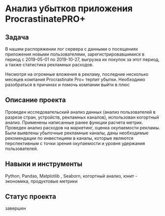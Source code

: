 # Анализ убытков приложения ProcrastinatePRO+ 

## Задача
   В нашем распоряжении лог сервера с  данными о посещениях приложения новыми пользователями, зарегистрировавшимися в период с 2019-05-01 по 2019-10-27, выгрузка их покупок за этот период, а также статистика рекламных расходов.

Несмотря на огромные вложения в рекламу, последние несколько месяцев компания Procrastinate Pro+ терпит убытки. Необходимо разобраться в причинах и помочь компании выйти в плюс

## Описание проекта 

Проведен исследовательский анализ данных (анализ пользователей в разрезе стран, устройств, рекламных каналов), использован когортный анализ. Применены написанные ранее функции расчета метрик. Проведен анализ расходов на маркетинг, оценка окупаемости рекламы. Были выявлены убыточные рекламные каналы, даны необходимые  рекомендации по инвестициям в каналы, которые являются перспективным с точки зрения окупаемости и уровня удержания пользователей.

## Навыки и инструменты 
Python, Pandas, Matplotlib , Seaborn, когортный анализ, юнит - экономика, продуктовые метрики 

## Статус проекта 
завершен 
